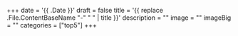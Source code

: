 +++
date = '{{ .Date }}'
draft = false
title = '{{ replace .File.ContentBaseName "-" " " | title }}'
description = ""
image = ""
imageBig = ""
categories = ["top5"]
+++
